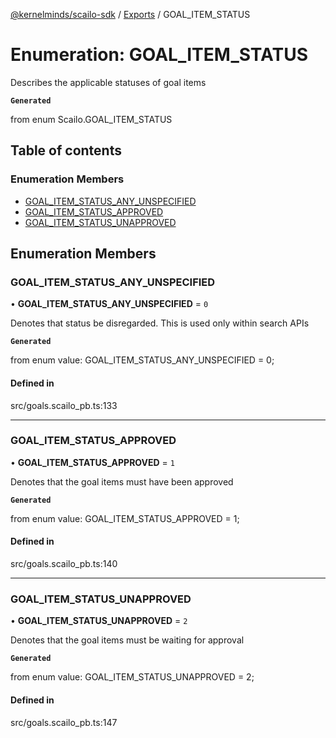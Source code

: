 [@kernelminds/scailo-sdk](../README.md) / [Exports](../modules.md) / GOAL\_ITEM\_STATUS

# Enumeration: GOAL\_ITEM\_STATUS

Describes the applicable statuses of goal items

**`Generated`**

from enum Scailo.GOAL_ITEM_STATUS

## Table of contents

### Enumeration Members

- [GOAL\_ITEM\_STATUS\_ANY\_UNSPECIFIED](GOAL_ITEM_STATUS.md#goal_item_status_any_unspecified)
- [GOAL\_ITEM\_STATUS\_APPROVED](GOAL_ITEM_STATUS.md#goal_item_status_approved)
- [GOAL\_ITEM\_STATUS\_UNAPPROVED](GOAL_ITEM_STATUS.md#goal_item_status_unapproved)

## Enumeration Members

### GOAL\_ITEM\_STATUS\_ANY\_UNSPECIFIED

• **GOAL\_ITEM\_STATUS\_ANY\_UNSPECIFIED** = ``0``

Denotes that status be disregarded. This is used only within search APIs

**`Generated`**

from enum value: GOAL_ITEM_STATUS_ANY_UNSPECIFIED = 0;

#### Defined in

src/goals.scailo_pb.ts:133

___

### GOAL\_ITEM\_STATUS\_APPROVED

• **GOAL\_ITEM\_STATUS\_APPROVED** = ``1``

Denotes that the goal items must have been approved

**`Generated`**

from enum value: GOAL_ITEM_STATUS_APPROVED = 1;

#### Defined in

src/goals.scailo_pb.ts:140

___

### GOAL\_ITEM\_STATUS\_UNAPPROVED

• **GOAL\_ITEM\_STATUS\_UNAPPROVED** = ``2``

Denotes that the goal items must be waiting for approval

**`Generated`**

from enum value: GOAL_ITEM_STATUS_UNAPPROVED = 2;

#### Defined in

src/goals.scailo_pb.ts:147

